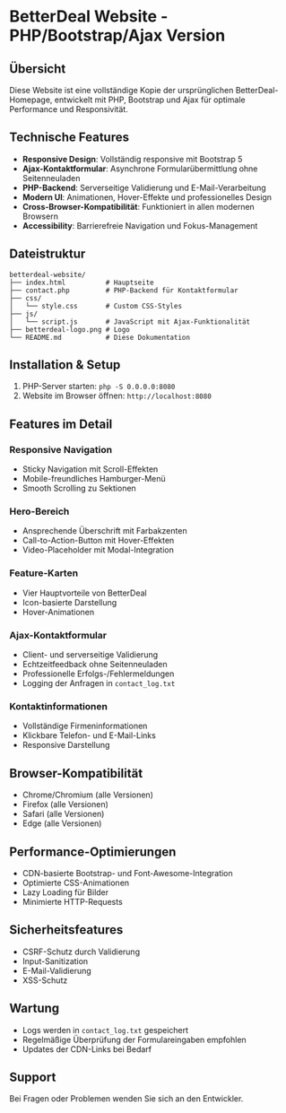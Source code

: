 # BetterDeal Website - PHP/Bootstrap/Ajax Version

## Übersicht
Diese Website ist eine vollständige Kopie der ursprünglichen BetterDeal-Homepage, entwickelt mit PHP, Bootstrap und Ajax für optimale Performance und Responsivität.

## Technische Features
- **Responsive Design**: Vollständig responsive mit Bootstrap 5
- **Ajax-Kontaktformular**: Asynchrone Formularübermittlung ohne Seitenneuladen
- **PHP-Backend**: Serverseitige Validierung und E-Mail-Verarbeitung
- **Modern UI**: Animationen, Hover-Effekte und professionelles Design
- **Cross-Browser-Kompatibilität**: Funktioniert in allen modernen Browsern
- **Accessibility**: Barrierefreie Navigation und Fokus-Management

## Dateistruktur
```
betterdeal-website/
├── index.html          # Hauptseite
├── contact.php         # PHP-Backend für Kontaktformular
├── css/
│   └── style.css       # Custom CSS-Styles
├── js/
│   └── script.js       # JavaScript mit Ajax-Funktionalität
├── betterdeal-logo.png # Logo
└── README.md           # Diese Dokumentation
```

## Installation & Setup
1. PHP-Server starten: `php -S 0.0.0.0:8080`
2. Website im Browser öffnen: `http://localhost:8080`

## Features im Detail

### Responsive Navigation
- Sticky Navigation mit Scroll-Effekten
- Mobile-freundliches Hamburger-Menü
- Smooth Scrolling zu Sektionen

### Hero-Bereich
- Ansprechende Überschrift mit Farbakzenten
- Call-to-Action-Button mit Hover-Effekten
- Video-Placeholder mit Modal-Integration

### Feature-Karten
- Vier Hauptvorteile von BetterDeal
- Icon-basierte Darstellung
- Hover-Animationen

### Ajax-Kontaktformular
- Client- und serverseitige Validierung
- Echtzeitfeedback ohne Seitenneuladen
- Professionelle Erfolgs-/Fehlermeldungen
- Logging der Anfragen in `contact_log.txt`

### Kontaktinformationen
- Vollständige Firmeninformationen
- Klickbare Telefon- und E-Mail-Links
- Responsive Darstellung

## Browser-Kompatibilität
- Chrome/Chromium (alle Versionen)
- Firefox (alle Versionen)
- Safari (alle Versionen)
- Edge (alle Versionen)

## Performance-Optimierungen
- CDN-basierte Bootstrap- und Font-Awesome-Integration
- Optimierte CSS-Animationen
- Lazy Loading für Bilder
- Minimierte HTTP-Requests

## Sicherheitsfeatures
- CSRF-Schutz durch Validierung
- Input-Sanitization
- E-Mail-Validierung
- XSS-Schutz

## Wartung
- Logs werden in `contact_log.txt` gespeichert
- Regelmäßige Überprüfung der Formulareingaben empfohlen
- Updates der CDN-Links bei Bedarf

## Support
Bei Fragen oder Problemen wenden Sie sich an den Entwickler.

